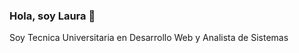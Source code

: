 ### Hola, soy Laura 👋
<html>
  <p>Soy Tecnica Universitaria en Desarrollo Web y Analista de Sistemas </p>
  <p></p>
</html>

<!--
**LauryCGit/LauryCGit** is a ✨ _special_ ✨ repository because its `README.md` (this file) appears on your GitHub profile.

Here are some ideas to get you started:

- 🔭 I’m currently working on ...
- 🌱 I’m currently learning ...
- 👯 I’m looking to collaborate on ...
- 🤔 I’m looking for help with ...
- 💬 Ask me about ...
- 📫 How to reach me: ...
- 😄 Pronouns: ...
- ⚡ Fun fact: ...
-->
